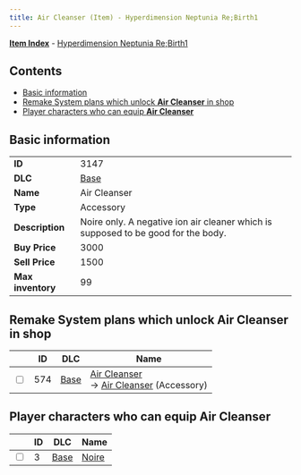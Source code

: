 ```yaml
---
title: Air Cleanser (Item) - Hyperdimension Neptunia Re;Birth1
---
```


[**Item Index**](/neptunia/rb1/item/index.html) - [Hyperdimension Neptunia Re;Birth1](/neptunia/rb1)

## Contents

- [Basic information](#basic-information)
- [Remake System plans which unlock **Air Cleanser** in shop](#remake-system-plans-which-unlock-air-cleanser-in-shop)
- [Player characters who can equip **Air Cleanser**](#player-characters-who-can-equip-air-cleanser)

## Basic information

|   |   |
| -- | -- |
| **ID** | 3147 |
| **DLC** | [Base](/neptunia/rb1/dlc/1-base.html) |
| **Name** | Air Cleanser |
| **Type** | Accessory |
| **Description** | Noire only. A negative ion air cleaner which is supposed to be good for the body. |
| **Buy Price** | 3000 |
| **Sell Price** | 1500 |
| **Max inventory** | 99 |


## Remake System plans which unlock **Air Cleanser** in shop

|    | ID | DLC | Name |
| -- | -- | --- | ---- |
| <input type="checkbox" id="rb1-remake-1-574" class="trackbox" /> | 574 | [Base](/neptunia/rb1/dlc/1-base.html) | [Air Cleanser](/neptunia/rb1/remake/1-574-air-cleanser.html)<br /> → [Air Cleanser](/neptunia/rb1/item/1-3147-air-cleanser.html) (Accessory) |


## Player characters who can equip **Air Cleanser**

|    | ID | DLC | Name |
| -- | -- | --- | ---- |
| <input type="checkbox" id="rb1-player-1-3" class="trackbox" /> | 3 | [Base](/neptunia/rb1/dlc/1-base.html) | [Noire](/neptunia/rb1/player/1-3-noire.html) |
